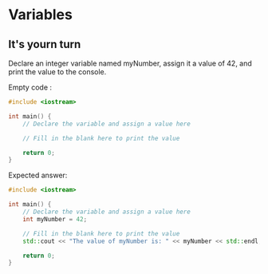 # Variables

## It's yourn turn

Declare an integer variable named myNumber, assign it a value of 42, and print the value to the console.

Empty code :

```cpp
#include <iostream>

int main() {
    // Declare the variable and assign a value here

    // Fill in the blank here to print the value

    return 0;
}
```

Expected answer: 
```cpp
#include <iostream>

int main() {
    // Declare the variable and assign a value here
    int myNumber = 42;

    // Fill in the blank here to print the value
    std::cout << "The value of myNumber is: " << myNumber << std::endl;

    return 0;
}
```
